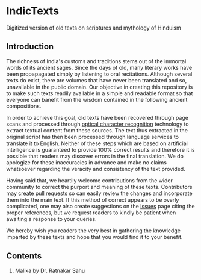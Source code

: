 # IndicTexts
Digitized version of old texts on scriptures and mythology of Hinduism

## Introduction
The richness of India's customs and traditions stems out of the immortal words of its ancient sages. Since the days of old, many literary works have been propapagated simply by listening to oral recitations. Although several texts do exist, there are volumes that have never been translated and so, unavailable in the public domain. Our objective in creating this repository is to make such texts readily available in a simple and readable format so that everyone can banefit from the wisdom contained in the following ancient compositions. 

In order to achieve this goal, old texts have been recovered through page scans and processed through [optical character recognition](https://en.wikipedia.org/wiki/Optical_character_recognition) technology to extract textual content from these sources. The text thus extracted in the original script has then been processed through language services to translate it to English. Neither of these steps which are based on artificial intelligence is guaranteed to provide 100% correct results and therefore it is possible that readers may discover errors in the final translation. We do apologize for these inaccuracies in advance and make no claims whatsoever regarding the veracity and consistency of the text provided.

Having said that, we heartily welcome contributions from the wider community to correct the purport and meaning of these texts. Contributors may [create pull requests](https://docs.github.com/en/pull-requests/collaborating-with-pull-requests/proposing-changes-to-your-work-with-pull-requests/creating-a-pull-request) so can easily review the changes and incorporate them into the main text. If this method of correct appears to be overly complicated, one may also create suggestions on the [Issues](https://github.com/DuttaSoumya/IndicTexts/issues) page citing the proper references, but we request readers to kindly be patient when awaiting a response to your queries.

We hereby wish you readers the very best in gathering the knowledge imparted by these texts and hope that you would find it to your benefit. 

## Contents
1. Malika by Dr. Ratnakar Sahu
